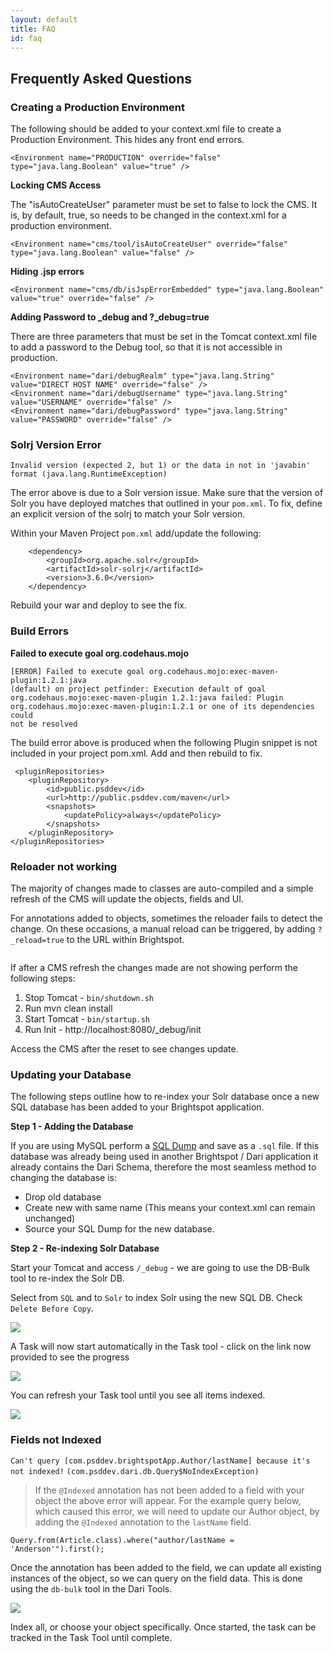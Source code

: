 ```yaml
---
layout: default
title: FAQ
id: faq
---
```


## Frequently Asked Questions


### Creating a Production Environment

The following should be added to your context.xml file to create a Production Environment. This hides any front end errors.

    <Environment name="PRODUCTION" override="false" type="java.lang.Boolean" value="true" />

**Locking CMS Access**

The "isAutoCreateUser" parameter must be set to false to lock the CMS. It is, by default, true, so needs to be changed in the context.xml for a production environment.

    <Environment name="cms/tool/isAutoCreateUser" override="false" type="java.lang.Boolean" value="false" /> 

**Hiding .jsp errors**

    <Environment name="cms/db/isJspErrorEmbedded" type="java.lang.Boolean" value="true" override="false" />

**Adding Password to _debug and ?_debug=true**

There are three parameters that must be set in the Tomcat context.xml file to add a password to the Debug tool, so that it is not accessible in production.

    <Environment name="dari/debugRealm" type="java.lang.String" value="DIRECT HOST NAME" override="false" />
    <Environment name="dari/debugUsername" type="java.lang.String" value="USERNAME" override="false" />
    <Environment name="dari/debugPassword" type="java.lang.String" value="PASSWORD" override="false" />

### Solrj Version Error

`Invalid version (expected 2, but 1) or the data in not in 'javabin' format (java.lang.RuntimeException)`

The error above is due to a Solr version issue. Make sure that the version of Solr you have deployed matches that outlined in your `pom.xml`. To fix, define an explicit version of the solrj to match your Solr version.

Within your Maven Project `pom.xml` add/update the following:

        <dependency>
            <groupId>org.apache.solr</groupId>
            <artifactId>solr-solrj</artifactId>
            <version>3.6.0</version>
        </dependency>

Rebuild your war and deploy to see the fix.

### Build Errors

**Failed to execute goal org.codehaus.mojo**

	[ERROR] Failed to execute goal org.codehaus.mojo:exec-maven-plugin:1.2.1:java
	(default) on project petfinder: Execution default of goal
	org.codehaus.mojo:exec-maven-plugin 1.2.1:java failed: Plugin
	org.codehaus.mojo:exec-maven-plugin:1.2.1 or one of its dependencies could
	not be resolved
	
The build error above is produced when the following Plugin snippet is not included in your project pom.xml. Add and then rebuild to fix.
	
	 <pluginRepositories>
        <pluginRepository>
            <id>public.psddev</id>
            <url>http://public.psddev.com/maven</url>
            <snapshots>
                <updatePolicy>always</updatePolicy>
            </snapshots>
        </pluginRepository>
    </pluginRepositories>
    
    
### Reloader not working

The majority of changes made to classes are auto-compiled and a simple refresh of the CMS will update the objects, fields and UI.

For annotations added to objects, sometimes the reloader fails to detect the change. On these occasions, a manual reload can be triggered, by adding `?_reload=true` to the URL within Brightspot.

<img class="smaller" src="http://docs.brightspot.s3.amazonaws.com/reload_true.png" alt="" />

If after a CMS refresh the changes made are not showing perform the following steps:

1) Stop Tomcat - `bin/shutdown.sh`
2) Run mvn clean install
3) Start Tomcat - `bin/startup.sh`
4) Run Init - http://localhost:8080/_debug/init

Access the CMS after the reset to see changes update.

### Updating your Database

The following steps outline how to re-index your Solr database once a new SQL database has been added to your Brightspot application.

**Step 1 - Adding the Database**

If you are using MySQL perform a [SQL Dump](http://dev.mysql.com/doc/refman/5.1/en/mysqldump.html) and save as a `.sql` file. If this database was already being used in another Brightspot / Dari application it already contains the Dari Schema, therefore the most seamless method to changing the database is:

- Drop old database
- Create new with same name (This means your context.xml can remain unchanged)
- Source your SQL Dump for the new database.

**Step 2 - Re-indexing Solr Database**

Start your Tomcat and access `/_debug` - we are going to use the DB-Bulk tool to re-index the Solr DB.

Select from `SQL` and to `Solr` to index Solr using the new SQL DB. Check `Delete Before Copy`.

<img  src="http://docs.brightspot.s3.amazonaws.com/re-index-start.png"/>

A Task will now start automatically in the Task tool - click on the link now provided to see the progress

<img  src="http://docs.brightspot.s3.amazonaws.com/re-index-link.png"/>

You can refresh your Task tool until you see all items indexed.

<img  src="http://docs.brightspot.s3.amazonaws.com/re-index-task.png"/>


### Fields not Indexed

`Can't query [com.psddev.brightspotApp.Author/lastName] because it's not indexed!` `(com.psddev.dari.db.Query$NoIndexException)`

> If the `@Indexed` annotation has not been added to a field with your object the above error will appear. For the example query below, which caused this error, we will need to update our Author object, by adding the `@Indexed` annotation to the `lastName` field.

`Query.from(Article.class).where("author/lastName = 'Anderson'").first();`

Once the annotation has been added to the field, we can update all existing instances of the object, so we can query on the field data. This is done using the `db-bulk` tool in the Dari Tools.

<img  src="http://docs.brightspot.s3.amazonaws.com/index-new-fields.png"/>

Index all, or choose your object specifically. Once started, the task can be tracked in the Task Tool until complete.
